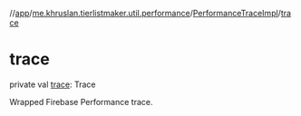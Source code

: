 //[app](../../../index.md)/[me.khruslan.tierlistmaker.util.performance](../index.md)/[PerformanceTraceImpl](index.md)/[trace](trace.md)

# trace

private val [trace](trace.md): Trace

Wrapped Firebase Performance trace.
